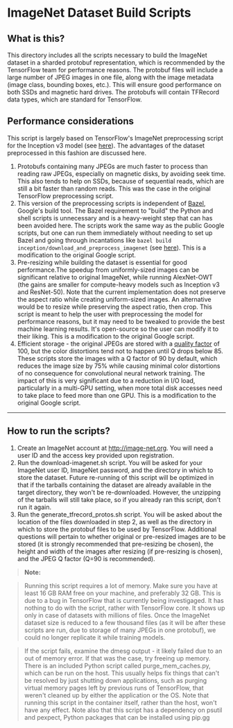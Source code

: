 ImageNet Dataset Build Scripts
==========================

What is this?
------------------

This directory includes all the scripts necessary to build the ImageNet dataset in a sharded protobuf representation, which is recommended by the TensorFlow team for performance reasons. The protobuf files will include a large number of JPEG images in one file, along with the image metadata (image class, bounding boxes, etc.). This will ensure good performance on both SSDs and magnetic hard drives. The protobufs will contain TFRecord data types, which are standard for TensorFlow.


Performance considerations
----------------------------------------

This script is largely based on TensorFlow's ImageNet preprocessing script for the Inception v3 model (see [here](https://github.com/tensorflow/models/tree/master/inception/inception/data)). The advantages of the dataset preprocessed in this fashion are discussed here.

 1. Protobufs containing many JPEGs are much faster to process than reading raw JPEGs, especially on magnetic disks, by avoiding seek time. This also tends to help on SSDs, because of sequential reads, which are still a bit faster than random reads. This was the case in the original TensorFlow preprocessing script.
 2. This version of the preprocessing scripts is independent of [Bazel](https://bazel.build/), Google's build tool. The Bazel requirement to "build" the Python and shell scripts is unnecessary and is a heavy-weight step that can has been avoided here. The scripts work the same way as the public Google scripts, but one can run them immediately without needing to set up Bazel and going through incantations like ```bazel build inception/download_and_preprocess_imagenet``` (see [here](https://github.com/tensorflow/models/tree/master/inception)). This is a modification to the original Google script.
 3. Pre-resizing while building the dataset is essential for good performance.The speedup from uniformly-sized images can be significant relative to original ImageNet, while running AlexNet-OWT (the gains are smaller for compute-heavy models such as Inception v3 and ResNet-50). Note that the current implementation does not preserve the aspect ratio while creating uniform-sized images. An alternative would be to resize while preserving the aspect ratio, then crop. This script is meant to help the user with preprocessing the model for performance reasons, but it may need to be tweaked to provide the best machine learning results. It's open-source so the user can modify it to their liking. This is a modification to the original Google script.
 4. Efficient storage - the original JPEGs are stored with a [quality factor](https://en.wikipedia.org/wiki/JPEG) of 100, but the color distortions tend not to happen until Q drops below 85. These scripts store the images with a Q factor of 90 by default, which reduces the image size by 75% while causing minimal color distortions of no consequence for convolutional neural network training. The impact of this is very significant due to a reduction in I/O load, particularly in a multi-GPU setting, when more total disk accesses need to take place to feed more than one GPU. This is a modification to the original Google script.

----------

How to run the scripts?
--------------------------------

 1. Create an ImageNet account at http://image-net.org. You will need a user ID
    and the access key provided upon registration.
 2. Run the download-imagenet.sh script. You will be asked for your ImageNet user ID, ImageNet password, and the directory in which to store the dataset. Future re-running of this script will be optimized in that if the tarballs containing the dataset are already available in the target directory, they won't be re-downloaded. However, the unzipping of the tarballs will still take place, so if you already ran this script, don't run it again.
 3. Run the generate_tfrecord_protos.sh script. You will be asked about the location of the files downloaded in step 2, as well as the directory in which to store the protobuf files to be used by TensorFlow. Additional questions will pertain to whether original or pre-resized images are to be stored (it is strongly recommended that pre-resizing be chosen), the height and width of the images after resizing (if pre-resizing is chosen), and the JPEG Q factor (Q=90 is recommended).

> **Note:**

> Running this script requires a lot of memory. Make sure you have at least 16 GB RAM free on your machine, and preferably 32 GB. This is due to a bug in TensorFlow that is currently being investigaged. It has nothing to do with the script, rather with TensorFlow core. It shows up only in case of datasets with millions of files. Once the ImageNet dataset size is reduced to a few thousand files (as it will be after these scripts are run, due to storage of many JPEGs in one protobuf), we could no longer replicate it while training models.

> If the script fails, examine the dmesg output - it likely failed due to an out of memory error. If that was the case, try freeing up memory. There is an included Python script called purge_mem_caches.py, which can be run on the host. This usually helps fix things that can't be resolved by just shutting down applications, such as purging virtual memory pages left by previous runs of TensorFlow, that weren't cleaned up by either the application or the OS. Note that running this script in the container itself, rather than the host, won't have any effect. Note also that this script has a dependency on psutil and pexpect, Python packages that can be installed using pip.gg
